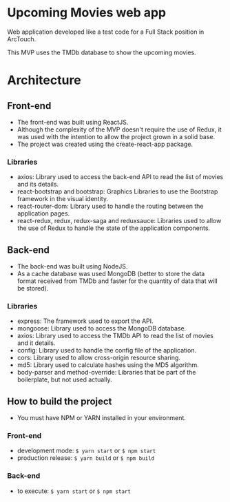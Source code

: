 # Upcoming Movies web app
Web application developed like a test code for a Full Stack position in ArcTouch.

This MVP uses the TMDb database to show the upcoming movies.

# Architecture
## Front-end
- The front-end was built using ReactJS.
- Although the complexity of the MVP doesn't require the use of Redux, it was used with the intention to allow the project grown in a solid base.
- The project was created using the create-react-app package.

### Libraries
- axios: Library used to access the back-end API to read the list of movies and its details.
- react-bootstrap and bootstrap: Graphics Libraries to use the Bootstrap framework in the visual identity. 
- react-router-dom: Library used to handle the routing between the application pages.
- react-redux, redux, redux-saga and reduxsauce: Libraries used to allow the use of Redux to handle the state of the application components.

## Back-end
- The back-end was built using NodeJS.
- As a cache database was used MongoDB (better to store the data format received from TMDb and faster for the quantity of data that will be stored).

### Libraries
- express: The framework used to export the API.
- mongoose: Library used to access the MongoDB database.
- axios: Library used to access the TMDb API to read the list of movies and it details.
- config: Library used to handle the config file of the application.
- cors: Library used to allow cross-origin resource sharing.
- md5: Library used to calculate hashes using the MD5 algorithm.
- body-parser and method-override: Libraries that be part of the boilerplate, but not used actually.

## How to build the project
- You must have NPM or YARN installed in your environment.
### Front-end
- development mode: `$ yarn start` or `$ npm start`
- production release: `$ yarn build` or `$ npm build`

### Back-end
- to execute: `$ yarn start` or `$ npm start`
